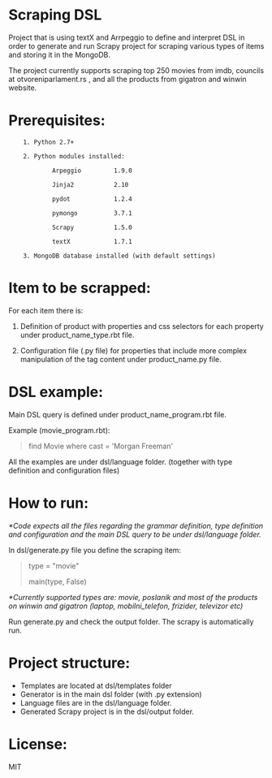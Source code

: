 # Scraping DSL

Project that is using textX and Arrpeggio to define and interpret DSL in order to generate and run Scrapy project for scraping various types of items and storing it in the MongoDB.

The project currently supports scraping top 250 movies from imdb, councils at otvoreniparlament.rs , and all the products from gigatron and winwin website.

# Prerequisites:

        1. Python 2.7+

        2. Python modules installed:

                Arpeggio         1.9.0

                Jinja2           2.10

                pydot            1.2.4

                pymongo          3.7.1

                Scrapy           1.5.0

                textX            1.7.1

        3. MongoDB database installed (with default settings)

# Item to be scrapped:

For each item there is:

1. Definition of product with properties and css selectors for each property under product\_name\_type.rbt file.

2. Configuration file (.py file) for properties that include more complex manipulation of the tag content under product\_name.py file.

# DSL example:

Main DSL query is defined under product\_name\_program.rbt file.

Example (movie\_program.rbt):

>find Movie where cast = &#39;Morgan Freeman&#39;

All the examples are under dsl/language folder. (together with type definition and configuration files)

# How to run:

_\*Code expects all the files regarding the grammar definition, type definition and configuration and the main DSL query to be under dsl/language folder._

In dsl/generate.py file you define the scraping item:
>type = &quot;movie&quot;
>
>main(type, False)



_\*Currently supported types are: movie, poslanik and most of the products on winwin and gigatron (laptop, mobilni\_telefon, frizider, televizor etc)_

Run generate.py and check the output folder. The scrapy is automatically run.

# Project structure:

- Templates are located at dsl/templates folder
- Generator is in the main dsl folder (with .py extension)
- Language files are in the dsl/language folder.
- Generated Scrapy project is in the dsl/output folder.

# License:

MIT
